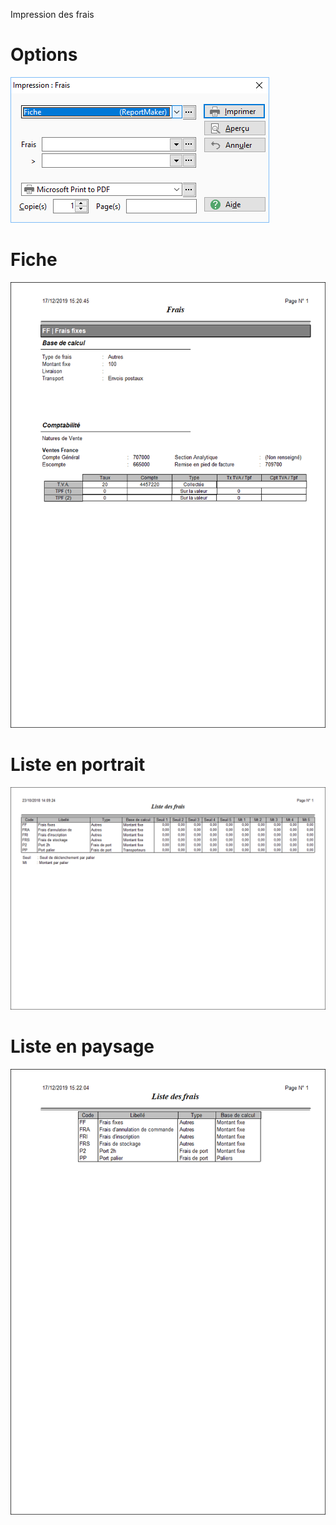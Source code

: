 




Impression des frais




# Options


![](../../assets/images/Frais/3/Filtres.png)


# Fiche


![](../../assets/images/Frais/3/ExempleFiche.png)


# Liste en portrait


![](../../assets/images/Frais/3/ExempleListePortrait.png)


# Liste en paysage


![](../../assets/images/Frais/3/ExempleListePaysage.png)


